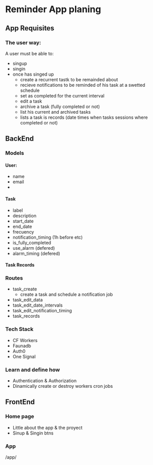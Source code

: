 # Reminder App planing



## App Requisites

### The user way:
A user must be able to: 
-   singup
-   singin
-   once has singed up
    -   create a recurrent tastk to be remainded about
    -   recieve notifications to be reminded of his task at a swetted schedule
    -   set as completed for the current interval
    -   edit a task 
    -   archive a task (fully completed or not)
    -   list his current and archived tasks
    -   lists a task is records (date times when tasks sessions where completed or not)

## BackEnd


###   Models

####    User:
-   name
-   email
-   
####    Task
-   label
-   description
-   start_date
-   end_date
-   frecuency
-   notification_timing (1h before etc)
-   is_fully_completed
-   use_alarm (defered)
-   alarm_timing (defered)

####    Task Records


###   Routes
-   task_create
    -   create a task and schedule a notification job
-   task_edit_data
-   task_edit_date_intervals
-   task_edit_notification_timing
-   task_records


### Tech Stack
-   CF Workers
-   Faunadb
-   Auth0
-   One Signal 

### Learn and define how
-   Authentication & Authorization
-   Dinamically create or destroy workers cron jobs



## FrontEnd

### Home page
-   Little about the app & the proyect
-   Sinup & Singin btns

### App 
/app/

